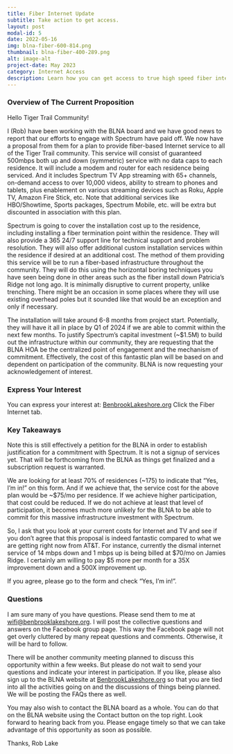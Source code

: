 ```yaml
---
title: Fiber Internet Update
subtitle: Take action to get access.
layout: post
modal-id: 5
date: 2022-05-16
img: blna-fiber-600-814.png
thumbnail: blna-fiber-400-289.png
alt: image-alt
project-date: May 2023
category: Internet Access
description: Learn how you can get access to true high speed fiber internet
---
```


### Overview of The Current Proposition

Hello Tiger Trail Community!

I (Rob) have been working with the BLNA board and we have good news to report that our efforts to engage with Spectrum have paid off. We now have a proposal from them for a plan to provide fiber-based Internet service to all of the Tiger Trail community. This service will consist of guaranteed 500mbps both up and down (symmetric) service with no data caps to each residence. It will include a modem and router for each residence being serviced. And it includes Spectrum TV App streaming with 65+ channels, on-demand access to over 10,000 videos, ability to stream to phones and tablets, plus enablement on various streaming devices such as Roku, Apple TV, Amazon Fire Stick, etc. Note that additional services like HBO/Showtime, Sports packages, Spectrum Mobile, etc. will be extra but discounted in association with this plan.

Spectrum is going to cover the installation cost up to the residence, including installing a fiber termination point within the residence. They will also provide a 365 24/7 support line for technical support and problem resolution. They will also offer additional custom installation services within the residence if desired at an additional cost.
The method of them providing this service will be to run a fiber-based infrastructure throughout the community. They will do this using the horizontal boring techniques you have seen being done in other areas such as the fiber install down Patricia’s Ridge not long ago. It is minimally disruptive to current property, unlike trenching. There might be an occasion in some places where they will use existing overhead poles but it sounded like that would be an exception and only if necessary.

The installation will take around 6-8 months from project start. Potentially, they will have it all in place by Q1 of 2024 if we are able to commit within the next few months.
To justify Spectrum’s capital investment (~$1.5M) to build out the infrastructure within our community, they are requesting that the BLNA HOA be the centralized point of engagement and the mechanism of commitment. Effectively, the cost of this fantastic plan will be based on and dependent on participation of the community. BLNA is now requesting your acknowledgement of interest.

### Express Your Interest

You can express your interest at:
[BenbrookLakeshore.org](https://benbrooklakeshore.org) Click the Fiber Internet tab.

### Key Takeaways

Note this is still effectively a petition for the BLNA in order to establish justification for a commitment with Spectrum. It is not a signup of services yet. That will be forthcoming from the BLNA as things get finalized and a subscription request is warranted.

We are looking for at least 70% of residences (~175) to indicate that “Yes, I’m in!” on this form. And if we achieve that, the service cost for the above plan would be ~$75/mo per residence. If we achieve higher participation, that cost could be reduced. If we do not achieve at least that level of participation, it becomes much more unlikely for the BLNA to be able to commit for this massive infrastructure investment with Spectrum.

So, I ask that you look at your current costs for Internet and TV and see if you don’t agree that this proposal is indeed fantastic compared to what we are getting right now from AT&T. For instance, currently the dismal internet service of 14 mbps down and 1 mbps up is being billed at $70/mo on Jamies Ridge. I certainly am willing to pay $5 more per month for a 35X improvement down and a 500X improvement up.

If you agree, please go to the form and check “Yes, I’m in!”.

### Questions

I am sure many of you have questions. Please send them to me at [wifi@benbrooklakeshore.org](mailto:rlake@benbrooklakeshore.org). I will post the collective questions and answers on the Facebook group page. This way the Facebook page will not get overly cluttered by many repeat questions and comments. Otherwise, it will be hard to follow.

There will be another community meeting planned to discuss this opportunity within a few weeks. But please do not wait to send your questions and indicate your interest in participation.
If you like, please also sign up to the BLNA website at [BenbrookLakeshore.org](https://benbrooklakeshore.org) so that you are tied into all the activities going on and the discussions of things being planned. We will be posting the FAQs there as well. 

You may also wish to contact the BLNA board as a whole. You can do that on the BLNA website using the Contact button on the top right.
Look forward to hearing back from you. Please engage timely so that we can take advantage of this opportunity as soon as possible.

Thanks,
Rob Lake

